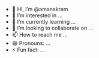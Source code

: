 - 👋 Hi, I’m @amanakram
- 👀 I’m interested in ...
- 🌱 I’m currently learning ...
- 💞️ I’m looking to collaborate on ...
- 📫 How to reach me ...
- 😄 Pronouns: ...
- ⚡ Fun fact: ...

<!---
amanakram/amanakram is a ✨ special ✨ repository because its `README.md` (this file) appears on your GitHub profile.
You can click the Preview link to take a look at your changes.
--->
